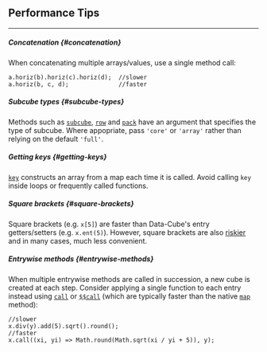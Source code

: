 ## Performance Tips

---

##### Concatenation {#concatenation}

When concatenating multiple arrays/values, use a single method call:

```{.no-exec}
a.horiz(b).horiz(c).horiz(d);  //slower
a.horiz(b, c, d);              //faster
```

##### Subcube types {#subcube-types}

Methods such as [`subcube`](?subcubes#method_subcube), [`row`](?subcubes#method_row) and [`pack`](?concatenate#method_pack) have an argument that specifies the type of subcube. Where appopriate, pass `'core'` or `'array'` rather than relying on the default `'full'`.

##### Getting keys {#getting-keys}

[`key`](?keys#method_key) constructs an array from a map each time it is called. Avoid calling `key` inside loops or frequently called functions.

##### Square brackets {#square-brackets}

Square brackets (e.g. `x[5]`) are faster than Data-Cube's entry getters/setters (e.g. `x.ent(5)`). However, square brackets are also [riskier](?length#notes) and in many cases, much less convenient.

##### Entrywise methods {#entrywise-methods}

When multiple entrywise methods are called in succession, a new cube is created at each step. Consider applying a single function to each entry instead using [`call`](?entrywise#method_call) or [`$$call`](?entrywise#method_set_set_call) (which are typically faster than the native [`map`](https://developer.mozilla.org/en-US/docs/Web/JavaScript/Reference/Global_Objects/Array/map) method):

```{.no-exec}
//slower
x.div(y).add(5).sqrt().round();
//faster
x.call((xi, yi) => Math.round(Math.sqrt(xi / yi + 5)), y);
```